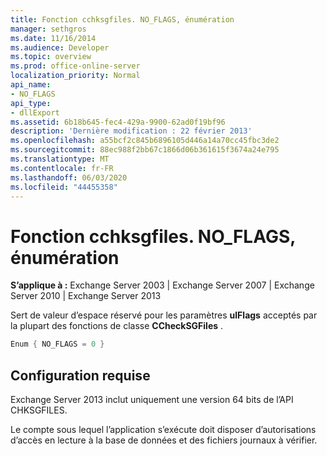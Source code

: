 ```yaml
---
title: Fonction cchksgfiles. NO_FLAGS, énumération
manager: sethgros
ms.date: 11/16/2014
ms.audience: Developer
ms.topic: overview
ms.prod: office-online-server
localization_priority: Normal
api_name:
- NO_FLAGS
api_type:
- dllExport
ms.assetid: 6b18b645-fec4-429a-9900-62ad0f19bf96
description: 'Dernière modification : 22 février 2013'
ms.openlocfilehash: a55bcf2c845b6896105d446a14a70cc45fbc3de2
ms.sourcegitcommit: 88ec988f2bb67c1866d06b361615f3674a24e795
ms.translationtype: MT
ms.contentlocale: fr-FR
ms.lasthandoff: 06/03/2020
ms.locfileid: "44455358"
---
```

# <a name="cchksgfilesno_flags-enumeration"></a>Fonction cchksgfiles. NO_FLAGS, énumération

**S’applique à :** Exchange Server 2003 | Exchange Server 2007 | Exchange Server 2010 | Exchange Server 2013
  
Sert de valeur d’espace réservé pour les paramètres **ulFlags** acceptés par la plupart des fonctions de classe **CCheckSGFiles** . 
  
```cs
Enum { NO_FLAGS = 0 }

```

## <a name="requirements"></a>Configuration requise

Exchange Server 2013 inclut uniquement une version 64 bits de l’API CHKSGFILES.
  
Le compte sous lequel l’application s’exécute doit disposer d’autorisations d’accès en lecture à la base de données et des fichiers journaux à vérifier.
  


